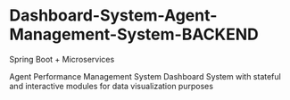 # Dashboard-System-Agent-Management-System-BACKEND
Spring Boot + Microservices 

Agent Performance Management System
Dashboard System with stateful and interactive modules for data visualization purposes
